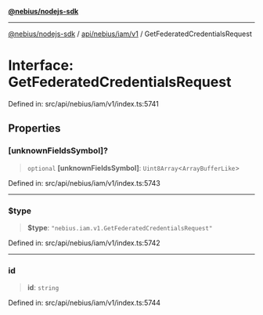 [**@nebius/nodejs-sdk**](../../../../../README.md)

***

[@nebius/nodejs-sdk](../../../../../README.md) / [api/nebius/iam/v1](../README.md) / GetFederatedCredentialsRequest

# Interface: GetFederatedCredentialsRequest

Defined in: src/api/nebius/iam/v1/index.ts:5741

## Properties

### \[unknownFieldsSymbol\]?

> `optional` **\[unknownFieldsSymbol\]**: `Uint8Array`\<`ArrayBufferLike`\>

Defined in: src/api/nebius/iam/v1/index.ts:5743

***

### $type

> **$type**: `"nebius.iam.v1.GetFederatedCredentialsRequest"`

Defined in: src/api/nebius/iam/v1/index.ts:5742

***

### id

> **id**: `string`

Defined in: src/api/nebius/iam/v1/index.ts:5744
